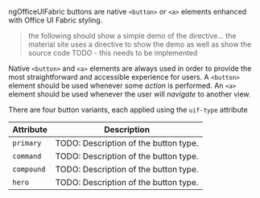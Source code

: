 ngOfficeUIFabric buttons are native `<button>` or `<a>` elements enhanced with Office UI Fabric styling.

> the following should show a simple demo of the directive... the material site uses a directive to show the demo as well as show the source code
> TODO - this needs to be implemented
<!-- example(button-overview) -->

Native `<button>` and `<a>` elements are always used in order to provide the most straightforward
and accessible experience for users. A `<button>` element should be used whenever some _action_
is performed. An `<a>` element should be used whenever the user will _navigate_ to another view.

There are four button variants, each applied using the `uif-type` attribute

| Attribute          | Description                                                                 |
|--------------------|-----------------------------------------------------------------------------|
| `primary`          | TODO: Description of the button type.                                       |
| `command`          | TODO: Description of the button type.                                       |
| `compound`         | TODO: Description of the button type.                                       |
| `hero`             | TODO: Description of the button type.                                       |
